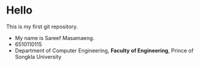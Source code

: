 # Hello
This is my first git repository.
* My name is Sareef Masamaeng.
* 6510110115
* Department of Computer Engineering, **Faculty of Engineering**, Prince of Songkla University
